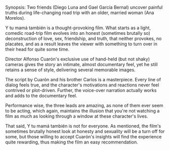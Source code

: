 Synopsis: Two friends (Diego Luna and Gael García Bernal) uncover painful truths during life-changing road trip with an older, married woman (Ana Morelos).

Y tu mamá también is a thought-provoking film. What starts as a light, comedic road-trip film evolves into an honest (sometimes brutally so) deconstruction of love, sex, friendship, and truth, that neither provokes, no placates, and as a result leaves the viewer with something to turn over in their head for quite some time.

Director Alfonso Cuarón's exclusive use of hand-held (but not shaky) cameras gives the story an intimate, almost documentary feel, yet he still retains a sense of style, delivering several memorable images. 
 
The script by Cuarón and his brother Carlos is a masterpiece. Every line of dialog feels true, and the character's motivations and reactions never feel contrived or plot-driven. Further, the voice-over narration actually works and adds to the documentary feel. 

Performance wise, the three leads are amazing, as none of them ever seem to be acting, which again, maintains the illusion that you're not watching a film as much as looking through a window at these character's lives.

That said, Y tu mamá también is not for everyone. As mentioned, the film's sometimes brutally honest look at honesty and sexuality will be a turn off for some, but those willing to accept Cuarón's insights will find the experience quite rewarding, thus making the film an easy recommendation.
